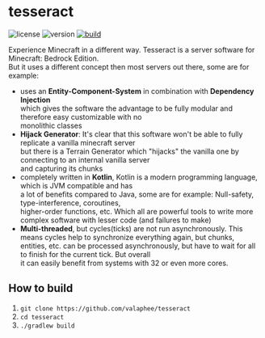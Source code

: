 # tesseract

![license](https://img.shields.io/badge/license-MIT%20License-blue.svg)
![version](https://img.shields.io/badge/version-0.0.1-darkred.svg)
[![build](https://github.com/valaphee/tesseract/actions/workflows/build.yml/badge.svg)](https://github.com/valaphee/tesseract/actions/workflows/build.yml)

Experience Minecraft in a different way. Tesseract is a server software for Minecraft: Bedrock Edition.<br>
But it uses a different concept then most servers out there, some are for example:
- uses an **Entity-Component-System** in combination with **Dependency Injection**<br>
  which gives the software the advantage to be fully modular and therefore easy customizable with no<br>
  monolithic classes
- **Hijack Generator**: It's clear that this software won't be able to fully replicate a vanilla minecraft server<br>
  but there is a Terrain Generator which "hijacks" the vanilla one by connecting to an internal vanilla server<br>
  and capturing its chunks
- completely written in **Kotlin**, Kotlin is a modern programming language, which is JVM compatible and has<br>
  a lot of benefits compared to Java, some are for example: Null-safety, type-interference, coroutines,<br>
  higher-order functions, etc. Which all are powerful tools to write more complex software with lesser code (and failures to make)
- **Multi-threaded**, but cycles(ticks) are not run asynchronously. This means cycles help to synchronize everything again, but chunks,<br>
  entities, etc. can be processed asynchronously, but have to wait for all to finish for the current tick. But overall<br>
  it can easily benefit from systems with 32 or even more cores.

## How to build
1. `git clone https://github.com/valaphee/tesseract`
2. `cd tesseract`
3. `./gradlew build`
